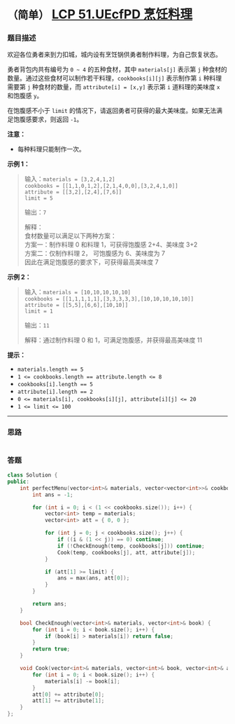 # `（简单）` [LCP 51.UEcfPD 烹饪料理](https://leetcode-cn.com/problems/UEcfPD/)

### 题目描述
<p>欢迎各位勇者来到力扣城，城内设有烹饪锅供勇者制作料理，为自己恢复状态。</p>
<p>勇者背包内共有编号为 <code>0 ~ 4</code> 的五种食材，其中 <code>materials[j]</code> 表示第 <code>j</code> 种食材的数量。通过这些食材可以制作若干料理，<code>cookbooks[i][j]</code> 表示制作第 <code>i</code> 种料理需要第 <code>j</code> 种食材的数量，而 <code>attribute[i] = [x,y]</code> 表示第 <code>i</code> 道料理的美味度 <code>x</code> 和饱腹感 <code>y</code>。</p>
<p>在饱腹感不小于 <code>limit</code> 的情况下，请返回勇者可获得的最大美味度。如果无法满足饱腹感要求，则返回 <code>-1</code>。</p>
<p><strong>注意：</strong></p>
<ul>
<li>每种料理只能制作一次。</li>
</ul>
<p><strong>示例 1：</strong></p>
<blockquote>
<p>输入：<code>materials = [3,2,4,1,2]</code><br>
<code>cookbooks = [[1,1,0,1,2],[2,1,4,0,0],[3,2,4,1,0]]</code><br>
<code>attribute = [[3,2],[2,4],[7,6]]</code><br>
<code>limit = 5</code></p>
<p>输出：<code>7</code></p>
<p>解释：<br>
食材数量可以满足以下两种方案：<br>
方案一：制作料理 0 和料理 1，可获得饱腹感 2+4、美味度 3+2<br>
方案二：仅制作料理 2， 可饱腹感为 6、美味度为 7<br>
因此在满足饱腹感的要求下，可获得最高美味度 7</p>
</blockquote>
<p><strong>示例 2：</strong></p>
<blockquote>
<p>输入：<code>materials = [10,10,10,10,10]</code><br>
<code>cookbooks = [[1,1,1,1,1],[3,3,3,3,3],[10,10,10,10,10]]</code><br>
<code>attribute = [[5,5],[6,6],[10,10]]</code><br>
<code>limit = 1</code></p>
<p>输出：<code>11</code></p>
<p>解释：通过制作料理 0 和 1，可满足饱腹感，并获得最高美味度 11</p>
</blockquote>
<p><strong>提示：</strong></p>
<ul>
<li><code>materials.length == 5</code></li>
<li><code>1 &lt;= cookbooks.length == attribute.length &lt;= 8</code></li>
<li><code>cookbooks[i].length == 5</code></li>
<li><code>attribute[i].length == 2</code></li>
<li><code>0 &lt;= materials[i], cookbooks[i][j], attribute[i][j] &lt;= 20</code></li>
<li><code>1 &lt;= limit &lt;= 100</code></li>
</ul>


---
### 思路
```
```



### 答题
``` C++
class Solution {
public:
    int perfectMenu(vector<int>& materials, vector<vector<int>>& cookbooks, vector<vector<int>>& attribute, int limit) {
        int ans = -1;

        for (int i = 0; i < (1 << cookbooks.size()); i++) {
            vector<int> temp = materials;
            vector<int> att = { 0, 0 };

            for (int j = 0; j < cookbooks.size(); j++) {
                if ((i & (1 << j)) == 0) continue;
                if (!CheckEnough(temp, cookbooks[j])) continue;
                Cook(temp, cookbooks[j], att, attribute[j]);
            }

            if (att[1] >= limit) {
                ans = max(ans, att[0]);
            }
        }

        return ans;
    }

    bool CheckEnough(vector<int>& materials, vector<int>& book) {
        for (int i = 0; i < book.size(); i++) {
            if (book[i] > materials[i]) return false;
        }
        return true;
    }

    void Cook(vector<int>& materials, vector<int>& book, vector<int>& att, vector<int>& attribute) {
        for (int i = 0; i < book.size(); i++) {
            materials[i] -= book[i];
        }
        att[0] += attribute[0];
        att[1] += attribute[1];
    }
};
```




